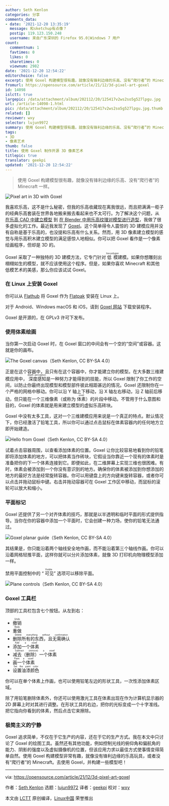 ```yaml
---
author: Seth Kenlon
categories: 分享
comments_data:
- date: '2021-12-20 13:35:19'
  message: 和sketchup有点像？
  postip: 119.123.150.248
  username: 来自广东深圳的 Firefox 95.0|Windows 7 用户
count:
  commentnum: 1
  favtimes: 0
  likes: 0
  sharetimes: 0
  viewnum: 2982
date: '2021-12-20 12:54:22'
editorchoice: false
excerpt: 使用 Goxel 构建模型很有趣，就像没有锋利边缘的乐高、没有“爬行者”的 Minecraft 一样。
fromurl: https://opensource.com/article/21/12/3d-pixel-art-goxel
id: 14098
islctt: true
largepic: /data/attachment/album/202112/20/125417v2ws2so5g527lpgu.jpg
url: /article-14098-1.html
pic: /data/attachment/album/202112/20/125417v2ws2so5g527lpgu.jpg.thumb.jpg
related: []
reviewer: wxy
selector: lujun9972
summary: 使用 Goxel 构建模型很有趣，就像没有锋利边缘的乐高、没有“爬行者”的 Minecraft 一样。
tags:
- 3D
- 像素艺术
thumb: false
title: 使用 Goxel 制作开源 3D 像素艺术
titlepic: true
translator: geekpi
updated: '2021-12-20 12:54:22'
---
```



> 
> 使用 Goxel 构建模型很有趣，就像没有锋利边缘的乐高、没有“爬行者”的 Minecraft 一样。
> 
> 
> 


![](/data/attachment/album/202112/20/125417v2ws2so5g527lpgu.jpg "Pixel art in 3D with Goxel")


我喜欢乐高，这不是什么秘密，但我的乐高收藏现在离我很远，而且把满满一柜子的经典乐高套装在世界各地搬来搬去看起来也不太可行。为了解决这个问题，从 [在乐高 CAD 中建立模型](https://opensource.com/article/20/6/open-source-virtual-lego) 到 [在 Blender 中用乐高纹理对模型进行造型](https://opensource.com/article/20/7/lego-blender-bricker)，我做了很多虚拟化的工作。最近我发现了 [Goxel](https://goxel.xyz/)。这个简单得令人震惊的 3D 建模应用并没有自称是基于乐高的，也没提和乐高有什么关系。然而，用 3D 像素建立模型的感觉与用乐高积木建立模型的满足感惊人地相似。你可以把 Goxel 看作是一个像素绘画程序，但却是 3D 的。


Goxel 采取了一种独特的 3D 建模方法，它专门针对 <ruby> 低模 <rt>  low polygon </rt></ruby> 建模。如果你想雕刻出栩栩如生的模型，就不应该使用这个程序。但是，如果你喜欢 Minecraft 和其他低模艺术的美感，那么你应该试试 Goxel。


### 在 Linux 上安装 Goxel


你可以从 [Flathub](https://flathub.org/apps/details/io.github.guillaumechereau.Goxel) 将 Goxel 作为 [Flatpak](https://opensource.com/article/21/11/install-flatpak-linux) 安装在 Linux 上。


对于 Android、Windows macOS 和 iOS，请到 [Goxel 网站](https://goxel.xyz/) 下载安装程序。


Goxel 是开源的，在 GPLv3 许可下发布。


### 使用体素绘画


当你第一次启动 Goxel 时，在 Goxel 窗口的中间会有一个空的“空间”或容器。这就是你的画布。


![The Goxel canvas（Seth Kenlon, CC BY-SA 4.0）](/data/attachment/album/202112/20/125424mjqqq2wcu6z5yqq5.jpg "The Goxel canvas")


正是在这个容器中，且只有在这个容器中，你才能建立你的模型。在大多数三维建模应用中，<ruby> 深度感知 <rt>  depth perception </rt></ruby>是一种努力才能得到的技能，所以 Goxel 限制了你工作的空间，以防止你最终出现模型和模型部件彼此相距甚远的情况。Goxel 还限制你在一个严格的网格中移动。你可以沿 Y 轴上下移动，沿 X 轴左右移动，沿 Z 轴前后移动，但只能在一个三维像素（或称为 <ruby> 体素 <rt>  voxel </rt></ruby>）的片段中移动。不管用于什么意图和目的，Goxel 的体素就是用来建立模型的虚拟乐高砖块。


Goxel 中没有太多工具，这对一个三维建模应用来说是一个真正的特点。默认情况下，你已经激活了铅笔工具，所以你可以通过点击鼠标在体素容器内的任何地方立即开始建造。


![Hello from Goxel（Seth Kenlon, CC BY-SA 4.0）](/data/attachment/album/202112/20/125424llnbetuu0dnetuo2.jpg "Hello from Goxel")


试着点击容器周围，以查看添加体素的位置。Goxel 让你比较容易地看到你的铅笔即将添加体素的地方，可以把体素当作砖块，它假设当你靠近一个现有的体素时是准备把你的下一个体素连接到它。即便如此，在二维屏幕上实现三维也很困难。有时，体素会被添加到一个你没有意识到的地方。确保你的体素被添加到你想添加的地方的最好方法是经常旋转容器。你可以用键盘上的方向键来旋转容器，或者你可以点击并拖动鼠标中键。右击并拖动容器可在 Goxel 工作区中移动，而鼠标的滚轮可以放大和缩小。


### 平面标记


Goxel 还提供了另一个对齐体素的技巧，那就是以半透明和临时平面的形式提供指导。当你在你的容器中添加一个平面时，它会创建一种力场，使你的铅笔无法通过。


![Goxel planar guide（Seth Kenlon, CC BY-SA 4.0）](/data/attachment/album/202112/20/125425h7nhbh7bcnhbebb7.jpg "Goxel planar guide")


其结果是，你只能沿着两个轴线安全地作画，而不能沿着第三个轴线作画。你可以沿着网格轻推平面，这样你就可以分片添加体素，就像 3D 打印机向物理模型添加一样。


禁用平面控制中的 “<ruby> 可见 <rt>  Visible </rt></ruby>” 选项可以移除平面。


![Plane controls（Seth Kenlon, CC BY-SA 4.0）](/data/attachment/album/202112/20/125425cwkpwmi77ccfpfw7.jpg "Plane controls")


### Goxel 工具栏


顶部的工具栏包含七个按钮。从左到右：


* <ruby> 撤销 <rt>  Undo </rt></ruby>
* <ruby> 重做 <rt>  Redo </rt></ruby>
* <ruby> 删除所有的东西，且无需确认 <rt>  Delete everything without confirmation </rt></ruby>
* <ruby> 添加一个体素 <rt>  Add a voxel </rt></ruby>
* <ruby> 减去（删除）一个体素 <rt>  Subtract (remove) a voxel </rt></ruby>
* <ruby> 画一个体素 <rt>  Paint a voxel </rt></ruby>
* <ruby> 设置油漆颜色 <rt>  Set the paint color </rt></ruby>


你可以在单个体素上作画，也可以使用铅笔左边的形状工具，一次性添加体素区域。


除了用铅笔删除体素外，你还可以使用激光工具在体素出现在作为计算机显示器的 2D 屏幕上时对其进行调整。在形状工具的右边，把你的光标变成一个十字准线。把它指向你看到的体素，然后点击它来擦除。


### 极简主义的宁静


Goxel 追求简单，不仅在于它生产的内容，还在于它的生产方式。我在本文中只讨论了 Goxel 的绘图工具。虽然还有其他功能，例如控制光线的俯仰角和偏航角的能力、阴影的强度以及虚拟摄像机的位置，但该应用力求以最佳方式使事情变得简单自然。使用 Goxel 构建模型非常有趣，就像没有锋利边缘的乐高玩具，或者没有“爬行者”的 Minecraft。去使用 Goxel，并构建一些模型吧！




---


via: <https://opensource.com/article/21/12/3d-pixel-art-goxel>


作者：[Seth Kenlon](https://opensource.com/users/seth) 选题：[lujun9972](https://github.com/lujun9972) 译者：[geekpi](https://github.com/geekpi) 校对：[wxy](https://github.com/wxy)


本文由 [LCTT](https://github.com/LCTT/TranslateProject) 原创编译，[Linux中国](https://linux.cn/) 荣誉推出